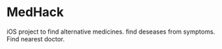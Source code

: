 # MedHack

iOS project to find alternative medicines.
find deseases from symptoms.
Find nearest doctor.
